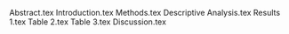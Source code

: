 Abstract.tex
Introduction.tex
Methods.tex
Descriptive Analysis.tex
Results 1.tex
Table 2.tex
Table 3.tex
Discussion.tex
